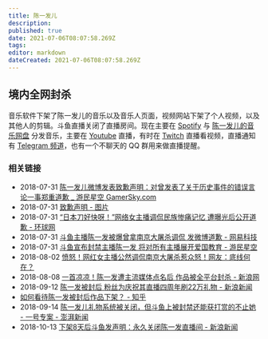 ```yaml
---
title: 陈一发儿
description: 
published: true
date: 2021-07-06T08:07:58.269Z
tags: 
editor: markdown
dateCreated: 2021-07-06T08:07:58.269Z
---
```


## 境内全网封杀

音乐软件下架了陈一发儿的音乐以及音乐人页面，视频网站下架了个人视频，以及其他人的剪辑。斗鱼直播关闭了直播房间。现在主要在 [Spotify](https://open.spotify.com/artist/10xtjTRMlKZ7aFx6VBQlSj) 与 [陈一发儿的音乐网盘](https://67373.hercd.com/) 分发音乐，主要在 [Youtube](https://www.youtube.com/channel/UC7QVieoTCNwwW84G0bddXpA/live) 直播，有时在 [Twitch](https://www.twitch.tv/thebs_chen) 直播看视频，直播通知有 [Telegram 频道](https://t.me/FaFa67373)，也有一个不聊天的 QQ 群用来做直播提醒。

### 相关链接

+ 2018-07-31 [陈一发儿微博发表致歉声明：对曾发表了关于历史事件的错误言论一事郑重道歉 _ 游民星空 GamerSky.com](https://web.archive.org/web/20210706001941/https://www.gamersky.com/news/201807/1079975.shtml)
+ 2018-07-31 [致歉声明 - 图片](https://web.archive.org/web/20180809171450/http://www.gamersky.com/showimage/id_gamersky.shtml?https://img1.gamersky.com/upimg/pic/2018/07/31/origin_201807311330126534.jpg)
+ 2018-07-31 [“日本刀好快呀！”网络女主播调侃民族惨痛记忆 遭曝光后公开道歉 - 环球网](https://web.archive.org/web/20190917190630/http://china.huanqiu.com/article/2018-07/12616619.html)
+ 2018-07-31 [斗鱼主播陈一发被爆曾拿南京大屠杀调侃 发微博道歉 - 网易科技](https://web.archive.org/web/20190912103536/http://tech.163.com/18/0731/14/DO2377OV00097U82.html)
+ 2018-07-31 [斗鱼宣布封禁主播陈一发 将对所有主播展开爱国教育 - 游民星空](https://web.archive.org/web/20210706001904/https://www.gamersky.com/news/201807/1080271.shtml)
+ 2018-08-02 [愤怒！网红女主播公然调侃南京大屠杀惹众怒！网友：底线何在？](https://web.archive.org/web/20210116154001/http://news.ycwb.com/2018-08/02/content_30057751.htm)
+ 2018-08-08 [一首凉凉！陈一发遭主流媒体点名后 作品被全平台封杀 - 新浪网](https://web.archive.org/web/20180907032414/http://games.sina.com.cn/g/g/2018-08-08/hhkuskt8901900.shtml)
+ 2018-09-12 [陈一发被封后 粉丝为庆祝其直播四周年刷22万礼物 - 新浪新闻](https://web.archive.org/web/20190327091312/http://news.sina.com.cn/o/2018-09-12/doc-ihiycyfx7205770.shtml)
+ [如何看待陈一发被封后作品下架？ - 知乎](https://web.archive.org/web/20210706000119/https://www.zhihu.com/question/288947221)
+ 2018-09-14 [陈一发儿礼物系统被关闭，但斗鱼上被封禁还能获打赏的不止她 - 一号专案 - 澎湃新闻](https://web.archive.org/web/20180914203407/https://www.thepaper.cn/newsDetail_forward_2439863)
+ 2018-10-13 [下架8天后斗鱼发声明：永久关闭陈一发直播间 - 新浪新闻](https://web.archive.org/web/20190809103904/https://news.sina.com.cn/s/2018-10-13/doc-ihmhafir3110727.shtml)
